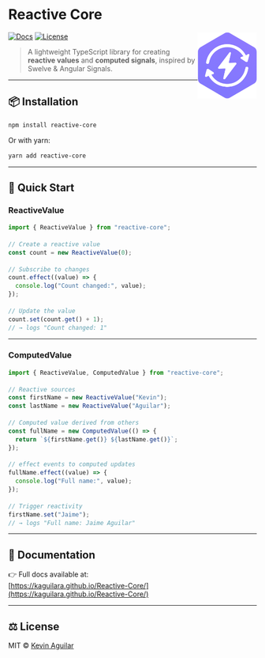 # Reactive Core

<img src="./public/logo.png" alt="reactiveCore logo" width="120" align="right">

[![Docs](https://img.shields.io/badge/docs-online-blue)](https://kaguilara.github.io/Reactive-Core/)
[![License](https://img.shields.io/badge/license-MIT-green)](./LICENSE)

> A lightweight TypeScript library for creating **reactive values** and **computed signals**, inspired by Swelve & Angular Signals.

---

## 📦 Installation

```bash
npm install reactive-core
```

Or with yarn:

```bash
yarn add reactive-core
```

---

## 🚀 Quick Start

### ReactiveValue

```ts
import { ReactiveValue } from "reactive-core";

// Create a reactive value
const count = new ReactiveValue(0);

// Subscribe to changes
count.effect((value) => {
  console.log("Count changed:", value);
});

// Update the value
count.set(count.get() + 1);
// → logs "Count changed: 1"
```

---

### ComputedValue

```ts
import { ReactiveValue, ComputedValue } from "reactive-core";

// Reactive sources
const firstName = new ReactiveValue("Kevin");
const lastName = new ReactiveValue("Aguilar");

// Computed value derived from others
const fullName = new ComputedValue(() => {
  return `${firstName.get()} ${lastName.get()}`;
});

// effect events to computed updates
fullName.effect((value) => {
  console.log("Full name:", value);
});

// Trigger reactivity
firstName.set("Jaime");
// → logs "Full name: Jaime Aguilar"
```

---

## 📘 Documentation

👉 Full docs available at:  
[https://kaguilara.github.io/Reactive-Core/](https://kaguilara.github.io/Reactive-Core/)

---

## ⚖️ License

MIT © [Kevin Aguilar](https://github.com/KaguilarA)

